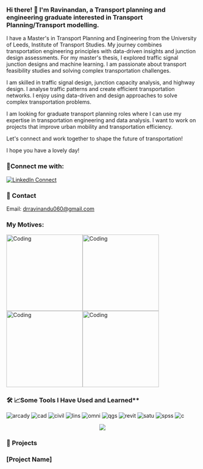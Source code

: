 ### Hi there! 👋 I'm Ravinandan, a Transport planning and engineering graduate interested in Transport Planning/Transport modelling.
I have a Master's in Transport Planning and Engineering from the University of Leeds, Institute of Transport Studies. My journey combines transportation engineering principles with data-driven insights and junction design assessments. For my master's thesis, I explored traffic signal junction designs and machine learning. I am passionate about transport feasibility studies and solving complex transportation challenges.

I am skilled in traffic signal design, junction capacity analysis, and highway design. I analyse traffic patterns and create efficient transportation networks. I enjoy using data-driven and design approaches to solve complex transportation problems.

I am looking for graduate transport planning roles where I can use my expertise in transportation engineering and data analysis. I want to work on projects that improve urban mobility and transportation efficiency.

Let's connect and work together to shape the future of transportation!

I hope you have a lovely day!

### 🔗Connect me with:
[![LinkedIn Connect](https://img.shields.io/badge/%20-Connect-black?color=545B60&labelColor=0e76a8&logo=linkedin&logoColor=f5f7fe)](https://www.linkedin.com/in/ravinandanrajegowda96/)

### 📧 Contact
Email: drravinandu060@gmail.com

### My Motives:
<img align="centre" alt="Coding" width="200" src="https://i.giphy.com/media/v1.Y2lkPTc5MGI3NjExd2hkYWlkZ2Z1anI5dHpha2xzNmpsY2J1djYxZzJ2Z3V1MnNsY3R6aCZlcD12MV9pbnRlcm5hbF9naWZfYnlfaWQmY3Q9Zw/VypvfVlTj0j6nNuRn8/giphy.gif"><img align="centre" alt="Coding" width="200" src="https://i.giphy.com/media/v1.Y2lkPTc5MGI3NjExZDBxMnhpd3Fqcnh4NWh3M2x2b2ttZG1oajFsZDF1NGdpajViaWcwOSZlcD12MV9pbnRlcm5hbF9naWZfYnlfaWQmY3Q9Zw/qQGiagc4eBjaPQylg3/giphy.gif"><img align="centre" alt="Coding" width="200" height="200"  src="https://i.giphy.com/media/v1.Y2lkPTc5MGI3NjExZ2p4ZjV1aTN4c2l4cG95MGdnOGt2c2hyYWpnMW8zeHJ1MXVzeTJ5NSZlcD12MV9pbnRlcm5hbF9naWZfYnlfaWQmY3Q9Zw/1PzFRNXmLyRY08qwjA/giphy.gif"><img align="centre" alt="Coding" width="200" height="200"  src="https://i.giphy.com/media/v1.Y2lkPTc5MGI3NjExY3MzZDloNTd1cHJmMTdxYXh1eDhrZXZzN2JjbDVwa2N6b3R2eHBwYyZlcD12MV9pbnRlcm5hbF9naWZfYnlfaWQmY3Q9Zw/YO5I0p2gxFbBqzJx8V/giphy.gif">

### 🛠 📈Some Tools I Have Used and Learned**  
![arcady](https://github.com/user-attachments/assets/b6e1395d-33a8-450f-8098-52f39b9fbec4)
![cad](https://github.com/user-attachments/assets/665f3aed-f180-4930-b591-a48309846ac0)
![civil](https://github.com/user-attachments/assets/8b468a07-5317-4f0e-ab75-0e2a703055f2)
![lins](https://github.com/user-attachments/assets/65bfc84f-1a8c-422c-a70b-c3929f467f58)
![omni](https://github.com/user-attachments/assets/5a856ea0-c6be-4140-a646-04c79db1a620)
![qgs](https://github.com/user-attachments/assets/b1371abc-617e-4720-bdec-9cda77c637be)
![revit](https://github.com/user-attachments/assets/ae4c3416-ce35-4305-ab52-6108c1dd230b)
![satu](https://github.com/user-attachments/assets/dedbf3f7-16d9-469d-81f0-04cb835cd822)
![spss](https://github.com/user-attachments/assets/d46eae77-f182-4a39-93e3-539e8b3aebed)
![c](https://github.com/user-attachments/assets/a4571085-fd66-4db1-87de-4c257a659659)

<p align="center">
  <img src="https://capsule-render.vercel.app/api?type=waving&color=gradient&height=100&section=footer"/>
</p>

### 🚦 Projects
###  [Project Name]

